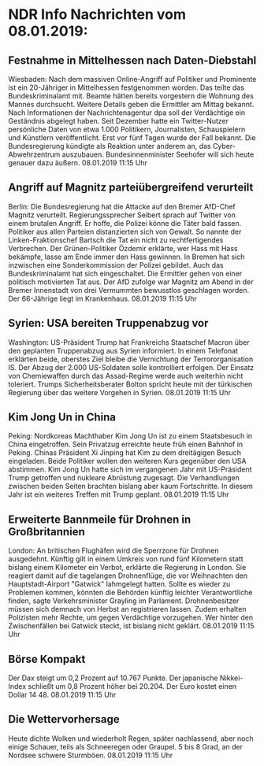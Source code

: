 # NDR Info Nachrichten vom 08.01.2019:


## Festnahme in Mittelhessen nach Daten-Diebstahl
Wiesbaden: Nach dem massiven Online-Angriff auf Politiker und Prominente ist ein 20-Jähriger in Mittelhessen festgenommen worden. Das teilte das Bundeskriminalamt mit. Beamte hätten bereits vorgestern die Wohnung des Mannes durchsucht. Weitere Details geben die Ermittler am Mittag bekannt. Nach Informationen der Nachrichtenagentur dpa soll der Verdächtige ein Geständnis abgelegt haben. Seit Dezember hatte ein Twitter-Nutzer persönliche Daten von etwa 1.000 Politikern, Journalisten, Schauspielern und Künstlern veröffentlicht. Erst vor fünf Tagen wurde der Fall bekannt. Die Bundesregierung kündigte als Reaktion unter anderem an, das Cyber-Abwehrzentrum auszubauen. Bundesinnenminister Seehofer will sich heute genauer dazu äußern. 08.01.2019 11:15 Uhr 

## Angriff auf Magnitz parteiübergreifend verurteilt
Berlin: Die Bundesregierung hat die Attacke auf den Bremer AfD-Chef Magnitz verurteilt. Regierungssprecher Seibert sprach auf Twitter von einem brutalen Angriff. Er hoffe, die Polizei könne die Täter bald fassen. Politiker aus allen Parteien distanzierten sich von Gewalt. So nannte der Linken-Fraktionschef Bartsch die Tat ein nicht zu rechtfertigendes Verbrechen. Der Grünen-Politiker Özdemir erklärte, wer Hass mit Hass bekämpfe, lasse am Ende immer den Hass gewinnen. In Bremen hat sich inzwischen eine Sonderkommission der Polizei gebildet. Auch das Bundeskriminalamt hat sich eingeschaltet. Die Ermittler gehen von einer politisch motivierten Tat aus. Der AfD zufolge war Magnitz am Abend in der Bremer Innenstadt von drei Vermummten bewusstlos geschlagen worden. Der 66-Jährige liegt im Krankenhaus. 08.01.2019 11:15 Uhr 

## Syrien: USA bereiten Truppenabzug vor
Washington: US-Präsident Trump hat Frankreichs Staatschef Macron über den geplanten Truppenabzug aus Syrien informiert. In einem Telefonat erklärten beide, oberstes Ziel bleibe die Vernichtung der Terrororganisation IS. Der Abzug der 2.000 US-Soldaten solle kontrolliert erfolgen. Der Einsatz von Chemiewaffen durch das Assad-Regime werde auch weiterhin nicht toleriert. Trumps Sicherheitsberater Bolton spricht heute mit der türkischen Regierung über das weitere Vorgehen in Syrien. 08.01.2019 11:15 Uhr 

## Kim Jong Un in China
Peking:	Nordkoreas Machthaber Kim Jong Un ist zu einem Staatsbesuch in China eingetroffen. Sein Privatzug erreichte heute früh einen Bahnhof in Peking. Chinas Präsident Xi Jinping hat Kim zu dem dreitägigen Besuch eingeladen. Beide Politiker wollen den weiteren Kurs gegenüber den USA abstimmen. Kim Jong Un hatte sich im vergangenen Jahr mit US-Präsident Trump getroffen und nukleare Abrüstung zugesagt. Die Verhandlungen zwischen beiden Seiten brachten bislang aber kaum Fortschritte. In diesem Jahr ist ein weiteres Treffen mit Trump geplant. 08.01.2019 11:15 Uhr 

## Erweiterte Bannmeile für Drohnen in Großbritannien
London: An britischen Flughäfen wird die Sperrzone für Drohnen ausgedehnt. Künftig gilt in einem Umkreis von rund fünf Kilometern statt bislang einem Kilometer ein Verbot, erklärte die Regierung in London. Sie reagiert damit auf die tagelangen Drohnenflüge, die vor Weihnachten den Hauptstadt-Airport "Gatwick" lahmgelegt hatten. Sollte es wieder zu Problemen kommen, könnten die Behörden künftig leichter Verantwortliche finden, sagte Verkehrsminister Grayling im Parlament. Drohnenbesitzer müssen sich demnach von Herbst an registrieren lassen. Zudem erhalten Polizisten mehr Rechte, um gegen Verdächtige vorzugehen. Wer hinter den Zwischenfällen bei Gatwick steckt, ist bislang nicht geklärt. 08.01.2019 11:15 Uhr 

## Börse Kompakt
Der Dax steigt um 0,2 Prozent auf 10.767 Punkte. Der japanische Nikkei-Index schließt um 0,8 Prozent höher bei 20.204. Der Euro kostet einen Dollar 14 48. 08.01.2019 11:15 Uhr 

## Die Wettervorhersage
Heute dichte Wolken und wiederholt Regen, später nachlassend, aber noch einige Schauer, teils als Schneeregen oder Graupel. 5 bis 8 Grad, an der Nordsee schwere Sturmböen. 08.01.2019 11:15 Uhr 
